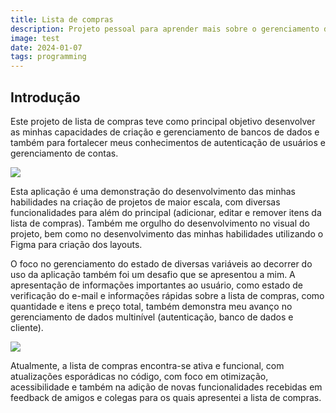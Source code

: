 ```yaml
---
title: Lista de compras
description: Projeto pessoal para aprender mais sobre o gerenciamento de bancos de dados e autenticação de usuários.
image: test
date: 2024-01-07
tags: programming
---
```


## Introdução
Este projeto de lista de compras teve como principal objetivo desenvolver as minhas capacidades de criação e gerenciamento de bancos de dados e também para fortalecer meus conhecimentos de autenticação de usuários e gerenciamento de contas.

![](https://andremourasantos.com.br/assets/image-1-rM2NzJJp.png)

Esta aplicação é uma demonstração do desenvolvimento das minhas habilidades na criação de projetos de maior escala, com diversas funcionalidades para além do principal (adicionar, editar e remover itens da lista de compras). Também me orgulho do desenvolvimento no visual do projeto, bem como no desenvolvimento das minhas habilidades utilizando o Figma para criação dos layouts.

O foco no gerenciamento do estado de diversas variáveis ao decorrer do uso da aplicação também foi um desafio que se apresentou a mim. A apresentação de informações importantes ao usuário, como estado de verificação do e-mail e informações rápidas sobre a lista de compras, como quantidade e itens e preço total, também demonstra meu avanço no gerenciamento de dados multinível (autenticação, banco de dados e cliente).

![](https://andremourasantos.com.br/assets/image-2-MWxMvaDP.png)

Atualmente, a lista de compras encontra-se ativa e funcional, com atualizações esporádicas no código, com foco em otimização, acessibilidade e também na adição de novas funcionalidades recebidas em feedback de amigos e colegas para os quais apresentei a lista de compras.